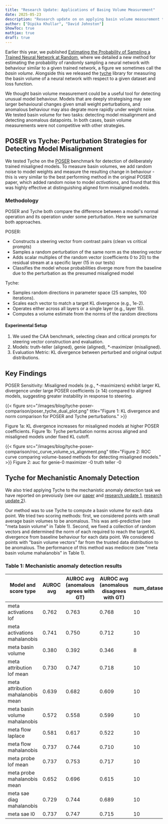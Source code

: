 ```yaml
---
title: "Research Update: Applications of Basing Volume Measurement"
date: 2025-05-23
description: "Research update on on applying basin volume measurement to downstream tasks"
author: ["Dipika Khullar", "David Johnston"]
ShowToc: true
mathjax: true
draft: true
---
```


Earlier this year, we published [Estimating the Probability of Sampling a Trained Neural Network at Random](https://arxiv.org/abs/2501.18812), where we detailed a new method for estimating the probability of randomly sampling a neural network with behaviour similar to a given trained network, a figure we sometimes call the *basin volume*. Alongside this we released the [tyche](https://github.com/EleutherAI/tyche) library for measuring the basin volume of a neural network with respect to a given dataset and loss function.

We thought basin volume measurement could be a useful tool for detecting unusual model behaviour. Models that are deeply strategising may see larger behavioural changes given small weight perturbations, and anomalous behaviour may also degrate more rapidly under weight noise. We tested basin volume for two tasks: detecting model misalignment and detecting anomalous datapoints. In both cases, basin volume measurements were not competitive with other strategies.

## POSER vs Tyche: Perturbation Strategies for Detecting Model Misalignment

We tested Tyche on the [POSER](https://github.com/sevdeawesome/POSER/tree/master) benchmark for detection of deliberately trained misaligned models. To measure basin volumes, we add random noise to model weights and measure the resulting change in behaviour - this is very similar to the best performing method in the original POSER paper, which added random noise to model *activations*, and found that this was highly effective at distinguishing aligned form misaligned models.

### Methodology

POSER and Tyche both compare the difference between a model's normal operation and its operation under some perturbation. Here we summarize both approaches.

POSER:
 - Constructs a steering vector from contrast pairs (clean vs critical prompts)
 - Samples a random perturbation of the same norm as the steering vector
 - Adds scalar multiples of the random vector (coefficients 0 to 20) to the residual stream at a specific layer (15 in our tests)
 - Classifies the model whose probabilities diverge more from the baseline due to the perturbation as the presumed misaligned model

Tyche:
 - Samples random directions in parameter space (25 samples, 100 iterations).
 - Scales each vector to match a target KL divergence (e.g., 1e-2).
 - Operates either across all layers or a single layer (e.g., layer 15).
 - Computes a volume estimate from the norms of the random directions


#### Experimental Setup

1. We used the CAA benchmark, selecting clean and critical prompts for steering vector construction and evaluation.
2. Models: truth-teller (aligned), genie (aligned), *-maximizer (misaligned).
3. Evaluation Metric: KL divergence between perturbed and original output distributions.


## Key Findings
POSER Sensitivity: Misaligned models (e.g., *-maximizers) exhibit larger KL divergence under large POSER coefficients (≥ 14) compared to aligned models, suggesting greater instability in response to steering.

{{< figure src="/images/blog/tyche-poser-comparison/poser_tyche_dual_plot.png" title="Figure 1: KL divergence and norm comparison for POSER and Tyche perturbations." >}}

Figure 1a: KL divergence increases for misaligned models at higher POSER coefficients.
Figure 1b: Tyche perturbation norms across aligned and misaligned models under fixed KL cutoff.

{{< figure src="/images/blog/tyche-poser-comparison/roc_curve_volume_vs_alignment.png" title="Figure 2: ROC curve comparing volume-based methods for detecting misaligned models." >}}
Figure 2: auc for genie-0 maximizer -0 truth teller -0 




## Tyche for Mechanistic Anomaly Detection

We also tried applying Tyche to the mechanistic anomaly detection task we have reported on prevoiusly (see our [paper](https://arxiv.org/abs/2504.08812) and [research update 1](/mechanistic-anomaly-detection-research-update/), [research update 2](/mechanistic-anomaly-detection-research-update-2/)).

Our method was to use Tyche to compute a basin volume for each data point. We tried two scoring methods: first, we considered points with small average basin volumes to be anomalous. This was anti-predictive (see "meta basin volume" in Table 1). Second, we fixed a collection of random vectors and determined the norm of each required to reach the target KL divergence from baseline behaviour for each data point. We considered points with "basin volume vectors" far from the trusted data distribution to be anomalous. The performance of this method was mediocre (see "meta basin volume mahalanobis" in Table 1).

### Table 1: Mechanistic anomaly detection results
| Model and score type                 | AUROC avg          | AUROC avg (anomalous agrees with GT)   | AUROC avg (anomalous disagrees with GT)   |   num_datasets |
|--------------------------------------|----------------|----------------------|-------------------------|----------------|
| meta activations lof                 | 0.762          | 0.763                | 0.768                   |             10 |
| meta activations mahalanobis         | 0.741          | 0.750                | 0.712                   |             10 |
| meta basin volume                    | 0.380          | 0.392                | 0.346                   |              8 |
| meta attribution lof mean            | 0.730          | 0.747                | 0.718                   |             10 |
| meta attribution mahalanobis mean    | 0.639          | 0.682                | 0.609                   |             10 |
| meta basin volume mahalanobis        | 0.572          | 0.558                | 0.599                   |             10 |
| meta flow laplace                    | 0.581          | 0.617                | 0.522                   |             10 |
| meta flow mahalanobis                | 0.737          | 0.744                | 0.710                   |             10 |
| meta probe lof mean                  | 0.737          | 0.753                | 0.717                   |             10 |
| meta probe mahalanobis mean          | 0.652          | 0.696                | 0.615                   |             10 |
| meta sae diag mahalanobis            | 0.729          | 0.744                | 0.689                   |             10 |
| meta sae l0                          | 0.737          | 0.747                | 0.715                   |             10 |